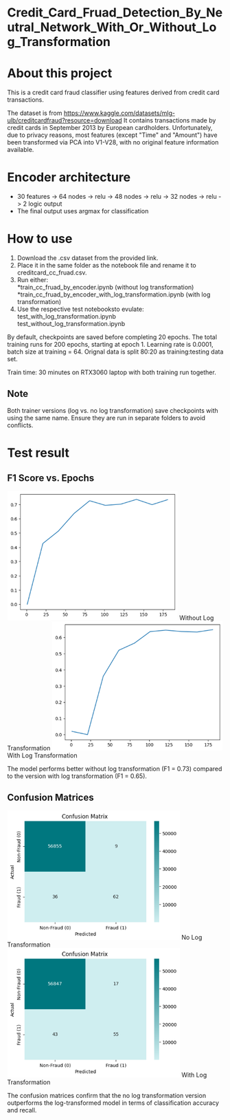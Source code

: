 # Credit_Card_Fruad_Detection_By_Neutral_Network_With_Or_Without_Log_Transformation
About this project
========================
This is a credit card fraud classifier using features derived from credit card transactions.

The dataset is from https://www.kaggle.com/datasets/mlg-ulb/creditcardfraud?resource=download
It contains transactions made by credit cards in September 2013 by European cardholders.
Unfortunately, due to privacy reasons, most features (except "Time" and "Amount") have been transformed via PCA into V1-V28, with no original feature information available.

Encoder architecture
========================
* 30 features -> 64 nodes -> relu -> 48 nodes -> relu -> 32 nodes -> relu -> 2 logic output
* The final output uses argmax for classification

How to use
========================
1. Download the .csv dataset from the provided link.
2. Place it in the same folder as the notebook file and rename it to creditcard_cc_fruad.csv.
3. Run either:  
    *train_cc_fruad_by_encoder.ipynb  (without log transformation) 
    *train_cc_fruad_by_encoder_with_log_transformation.ipynb   (with log transformation)
4. Use the respective test notebooksto evulate:  
  test_with_log_transformation.ipynb
  test_without_log_transformation.ipynb

By default, checkpoints are saved before completing 20 epochs. The total training runs for 200 epochs, starting at epoch 1. Learning rate is 0.0001, batch size at training = 64.
Orignal data is split 80:20 as training:testing data set.

Train time: 30 minutes on RTX3060 laptop with both training run together.

Note
------------------------
Both trainer versions (log vs. no log transformation) save checkpoints with using the same name. Ensure they are run in separate folders to avoid conflicts.  

Test result
========================

F1 Score vs. Epochs
------------------------
<img src="./image/f1vsepochs_no_log_tran.png" height="300">
Without Log Transformation
<img src="./image/f1vsepochs_with_log_tran.png" height="300">
With Log Transformation

The model performs better without log transformation (F1 = 0.73) compared to the version with log transformation (F1 = 0.65).

Confusion Matrices
------------------------
<img src="./image/confusion_matrix_no_log_tran.png" height="300">
No Log Transformation

<img src="./image/confusion_matrix_with_log_tran.png" height="300">
With Log Transformation

The confusion matrices confirm that the no log transformation version outperforms the log-transformed model in terms of classification accuracy and recall.

